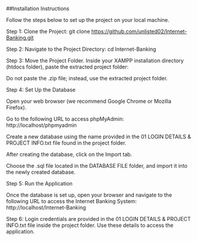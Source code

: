 ##Installation Instructions

Follow the steps below to set up the project on your local machine.

Step 1: Clone the Project: git clone https://github.com/unlisted02/Internet-Banking.git

Step 2: Navigate to the Project Directory: cd Internet-Banking

Step 3: Move the Project Folder. Inside your XAMPP installation directory (htdocs folder), paste the extracted project folder:

Do not paste the .zip file; instead, use the extracted project folder.

Step 4: Set Up the Database

Open your web browser (we recommend Google Chrome or Mozilla Firefox).

Go to the following URL to access phpMyAdmin: http://localhost/phpmyadmin

Create a new database using the name provided in the 01 LOGIN DETAILS & PROJECT INFO.txt file found in the project folder.

After creating the database, click on the Import tab.

Choose the .sql file located in the DATABASE FILE folder, and import it into the newly created database.

Step 5: Run the Application

Once the database is set up, open your browser and navigate to the following URL to access the Internet Banking System: http://localhost/Internet-Banking

Step 6: Login credentials are provided in the 01 LOGIN DETAILS & PROJECT INFO.txt file inside the project folder. Use these details to access the application.
